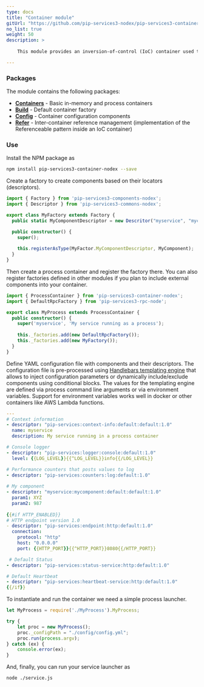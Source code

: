```yaml
---
type: docs
title: "Container module"
gitUrl: "https://github.com/pip-services3-nodex/pip-services3-container-nodex"
no_list: true
weight: 50
description: > 
    
    This module provides an inversion-of-control (IoC) container used to facilitate the development of services and applications composed of loosely coupled components.

---
```



### Packages

The module contains the following packages:

* [**Containers**](containers) - Basic in-memory and process containers
* [**Build**](build) - Default container factory
* [**Config**](config) - Container configuration components
* [**Refer**](refer) - Inter-container reference management (implementation of the Referenceable pattern inside an IoC container)


### Use

Install the NPM package as
```bash
npm install pip-services3-container-nodex --save
```

Create a factory to create components based on their locators (descriptors).

```typescript
import { Factory } from 'pip-services3-components-nodex';
import { Descriptor } from 'pip-services3-commons-nodex';

export class MyFactory extends Factory {
  public static MyComponentDescriptor = new Descritor("myservice", "mycomponent", "default", "*", "1.0");

  public constructor() {
    super();
    
    this.registerAsType(MyFactor.MyComponentDescriptor, MyComponent);
  }
}
```

Then create a process container and register the factory there. You can also register factories defined in other
modules if you plan to include external components into your container.

```typescript
import { ProcessContainer } from 'pip-services3-container-nodex';
import { DefaultRpcFactory } from 'pip-services3-rpc-node'; 

export class MyProcess extends ProcessContainer {
  public constructor() {
    super('myservice', 'My service running as a process');
    
    this._factories.add(new DefaultRpcFactory());
    this._factories.add(new MyFactory());
  }
}
```

Define YAML configuration file with components and their descriptors.
The configuration file is pre-processed using [Handlebars templating engine](https://handlebarsjs.com)
that allows to inject configuration parameters or dynamically include/exclude components using conditional blocks.
The values for the templating engine are defined via process command line arguments or via environment variables.
Support for environment variables works well in docker or other containers like AWS Lambda functions.

```yaml
---
# Context information
- descriptor: "pip-services:context-info:default:default:1.0"
  name: myservice
  description: My service running in a process container

# Console logger
- descriptor: "pip-services:logger:console:default:1.0"
  level: {{LOG_LEVEL}}{{^LOG_LEVEL}}info{{/LOG_LEVEL}}

# Performance counters that posts values to log
- descriptor: "pip-services:counters:log:default:1.0"
  
# My component
- descriptor: "myservice:mycomponent:default:default:1.0"
  param1: XYZ
  param2: 987
  
{{#if HTTP_ENABLED}}
# HTTP endpoint version 1.0
- descriptor: "pip-services:endpoint:http:default:1.0"
  connection:
    protocol: "http"
    host: "0.0.0.0"
    port: {{HTTP_PORT}}{{^HTTP_PORT}}8080{{/HTTP_PORT}}

 # Default Status
- descriptor: "pip-services:status-service:http:default:1.0"

# Default Heartbeat
- descriptor: "pip-services:heartbeat-service:http:default:1.0"
{{/if}}
```

To instantiate and run the container we need a simple process launcher.

```typescript
let MyProcess = require('./MyProcess').MyProcess;

try {
    let proc = new MyProcess();
    proc._configPath = "./config/config.yml";
    proc.run(process.argv);
} catch (ex) {
    console.error(ex);
}
```

And, finally, you can run your service launcher as
```bash
node ./service.js
```
